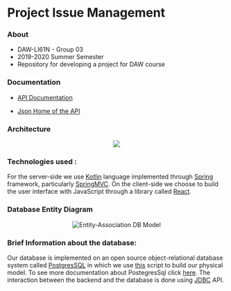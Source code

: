 # Project Issue Management 

### About 
* DAW-LI61N - Group 03
* 2019-2020 Summer Semester
* Repository for developing a project for DAW course 

### Documentation 
* [API Documentation](https://github.com/isel-leic-daw/S1920V-LI61N-G03/blob/master/docs/API_Documentation.pdf)

* [Json Home of the API](https://github.com/isel-leic-daw/S1920V-LI61N-G03/wiki/API-Json-Home-Documentation)

### Architecture

<p align="center">
  <img src="https://i.gyazo.com/2ba17007d950f6cff84545bdaeaeaf73.png" />
</p>

### Technologies used :

For the server-side we use [Kotlin](https://kotlinlang.org/) language implemented through [Spring](https://spring.io/) framework, particularly [SpringMVC](https://spring.io/guides/gs/serving-web-content/). On the client-side we choose to build the user interface with JavaScript through a library called [React](https://reactjs.org/).

### Database Entity Diagram

<p align="center">
  <img src="https://github.com/isel-leic-daw/S1920V-LI61N-G03/blob/master/Backend/resources/DatabaseFiles/EAModel_DAW.png" alt="Entity-Association DB Model"/>
</p>

### Brief Information about the database:

Our database is implemented on an open source object-relational database system called [PostgresSQL](https://www.postgresql.org/) in which we use [this](https://github.com/isel-leic-daw/S1920V-LI61N-G03/blob/master/Backend/resources/DatabaseFiles/DBModel.sql) script to build our physical model. To see more documentation about PostegresSql click [here](https://www.postgresql.org/docs/manuals/archive/). The interaction between the backend and the database is done using [JDBC](https://docs.spring.io/spring/docs/current/javadoc-api/org/springframework/jdbc/core/package-summary.html) API.

